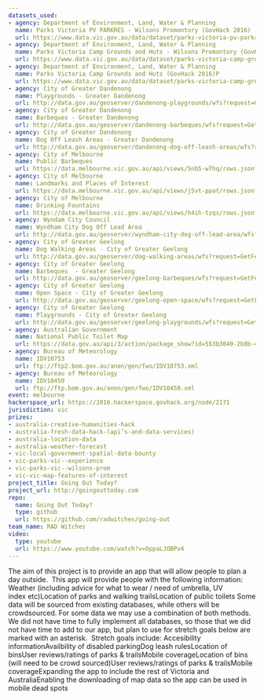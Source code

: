 ```yaml
---
datasets_used:
- agency: Department of Environment, Land, Water & Planning
  name: Parks Victoria PV PARKRES - Wilsons Promontory (GovHack 2016)
  url: https://www.data.vic.gov.au/data/dataset/parks-victoria-pv-parkres-wilsons-promontory
- agency: Department of Environment, Land, Water & Planning
  name: Parks Victoria Camp Grounds and Huts - Wilsons Promontory (GovHack 2016)
  url: https://www.data.vic.gov.au/data/dataset/parks-victoria-camp-grounds-and-huts-wilsons-promontory-govhack-2016
- agency: Department of Environment, Land, Water & Planning
  name: Parks Victoria Camp Grounds and Huts (GovHack 2016)P
  url: https://www.data.vic.gov.au/data/dataset/parks-victoria-camp-grounds-and-huts
- agency: City of Greater Dandenong
  name: Playgrounds - Greater Dandenong
  url: http://data.gov.au/geoserver/dandenong-playgrounds/wfs?request=GetFeature&typeName=ckan_badbb6e7_1e48_47b1_b104_77f240ae5fd6&outputFormat=json
- agency: City of Greater Dandenong
  name: Barbeques - Greater Dandenong
  url: http://data.gov.au/geoserver/dandenong-barbeques/wfs?request=GetFeature&typeName=ckan_3d595cf1_b656_4df8_a5e0_aea6b18480a2&outputFormat=json
- agency: City of Greater Dandenong
  name: Dog Off Leash Areas - Greater Dandenong
  url: http://data.gov.au/geoserver/dandenong-dog-off-leash-areas/wfs?request=GetFeature&typeName=ckan_8e4738e5_c3ec_43ab_a459_81b94a57cb06&outputFormat=json
- agency: City of Melbourne
  name: Public Barbeques
  url: https://data.melbourne.vic.gov.au/api/views/5nb5-w7hq/rows.json?accessType=DOWNLOAD
- agency: City of Melbourne
  name: Landmarks and Places of Interest
  url: https://data.melbourne.vic.gov.au/api/views/j5vt-ppat/rows.json?accessType=DOWNLOAD
- agency: City of Melbourne
  name: Drinking Fountains
  url: https://data.melbourne.vic.gov.au/api/views/h4ih-tzqs/rows.json?accessType=DOWNLOAD
- agency: Wyndam City Council
  name: Wyndham City Dog Off Lead Area
  url: http://data.gov.au/geoserver/wyndham-city-dog-off-lead-area/wfs?request=GetFeature&typeName=9bbe6885_d1e5_418b_9721_067686dc3a1f&outputFormat=json
- agency: City of Greater Geelong
  name: Dog Walking Areas - City of Greater Geelong
  url: http://data.gov.au/geoserver/dog-walking-areas/wfs?request=GetFeature&typeName=6ebf98be_581a_45c7_852f_04a33d5b8d4e&outputFormat=json
- agency: City of Greater Geelong
  name: Barbeques  - Greater Geelong
  url: http://data.gov.au/geoserver/geelong-barbeques/wfs?request=GetFeature&typeName=35d45a0f_4fe8_4dc5_8c88_d482f3e519ce&outputFormat=json
- agency: City of Greater Geelong
  name: Open Space - City of Greater Geelong
  url: http://data.gov.au/geoserver/geelong-open-space/wfs?request=GetFeature&typeName=ccbaa516_31ef_4e86_b2b9_4e448fca24cc&outputFormat=json
- agency: City of Greater Geelong
  name: Playgrounds - City of Greater Geelong
  url: http://data.gov.au/geoserver/geelong-playgrounds/wfs?request=GetFeature&typeName=cac4aac8_ef3e_4a8d_84ec_63abfc4ff03f&outputFormat=json
- agency: Australian Government
  name: National Public Toilet Map
  url: https://data.gov.au/api/3/action/package_show?id=553b3049-2b8b-46a2-95e6-640d7986a8c1
- agency: Bureau of Meteorology
  name: IDV10753
  url: ftp://ftp2.bom.gov.au/anon/gen/fwo/IDV10753.xml
- agency: Bureau of Meteorology
  name: IDV10450
  url: ftp://ftp.bom.gov.au/anon/gen/fwo/IDV10450.xml
event: melbourne
hackerspace_url: https://2016.hackerspace.govhack.org/node/2171
jurisdiction: vic
prizes:
- australia-creative-humanities-hack
- australia-fresh-data-hack-(api’s-and-data-services)
- australia-location-data
- australia-weather-forecast
- vic-local-government-spatial-data-bounty
- vic-parks-vic--experience
- vic-parks-vic--wilsons-prom
- vic-vic-map-features-of-interest
project_title: Going Out Today?
project_url: http://goingouttoday.com
repo:
  name: Going Out Today?
  type: github
  url: https://github.com/radwitches/going-out
team_name: RAD Witches
video:
  type: youtube
  url: https://www.youtube.com/watch?v=OppaLJOBPv4
---
```


The aim of this project is to provide an app that will allow people to plan a day outside. 
This app will provide people with the following information:
Weather (including advice for what to wear / need of umbrella, UV index etc)Location of parks and walking trailsLocation of public toilets
Some data will be sourced from existing databases, while others will be crowdsourced. For some data we may use a combination of both methods. 
We did not have time to fully implement all databases, so those that we did not have time to add to our app, but plan to use for stretch goals below are marked with an asterisk. 
Stretch goals include:
Accesibility informationAvailbility of disabled parkingDog leash rulesLocation of binsUser reviews/ratings of parks & trailsMobile coverageLocation of bins (will need to be crowd sourced)User reviews/ratings of parks & trailsMobile coverageExpanding the app to include the rest of Victoria and AustraliaEnabling the downloading of map data so the app can be used in mobile dead spots